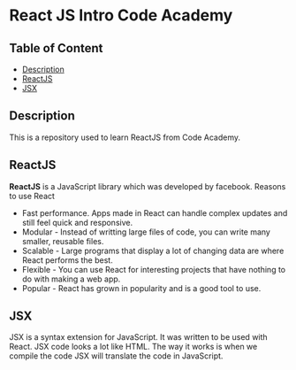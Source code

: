 # React JS Intro Code Academy

## Table of Content

- [Description](#description)
- [ReactJS](#reactjs)
- [JSX](#jsx)

## Description

This is a repository used to learn ReactJS from Code Academy.

## ReactJS

**ReactJS** is a JavaScript library which was developed by facebook.
Reasons to use React

- Fast performance. Apps made in React can handle complex updates and still feel quick and responsive.
- Modular - Instead of writting large files of code, you can write many smaller, reusable files.
- Scalable - Large programs that display a lot of changing data are where React performs the best.
- Flexible - You can use React for interesting projects that have nothing to do with making a web app.
- Popular - React has grown in popularity and is a good tool to use.

## JSX

JSX is a syntax extension for JavaScript. It was written to be used with React. JSX code looks a lot like HTML. The way it works is when we compile the code JSX will translate the code in JavaScript.
